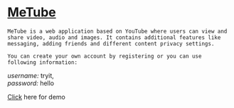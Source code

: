 # [MeTube](https://people.cs.clemson.edu/~rohitg/metube_2016/hello/metube_2016/index.php)
	MeTube is a web application based on YouTube where users can view and share video, audio and images. It	contains additional features like messaging, adding friends and different content privacy settings.
	  
	You can create your own account by registering or you can use following information:
	
  *username:* tryit,  
  *password:* hello
  
  [Click](https://people.cs.clemson.edu/~rohitg/metube_2016/hello/metube_2016/index.php) here for demo
